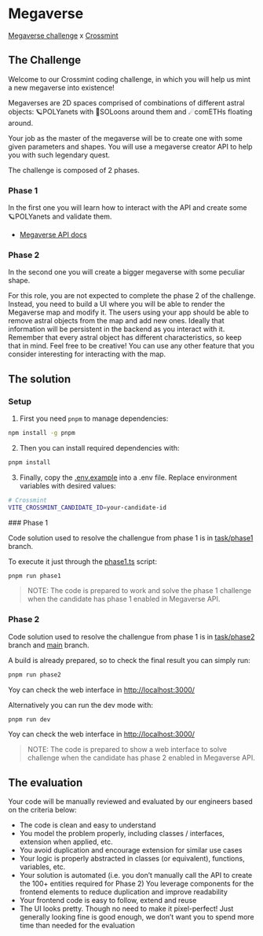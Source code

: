 # Megaverse

[Megaverse challenge](https://challenge.crossmint.io/) x [Crossmint](https://www.crossmint.com/)

## The Challenge

Welcome to our Crossmint coding challenge, in which you will help us mint a new megaverse into existence!

Megaverses are 2D spaces comprised of combinations of different astral objects: 🪐POLYanets with 🌙SOLoons around them and ☄comETHs floating around.

Your job as the master of the megaverse will be to create one with some given parameters and shapes. You will use a megaverse creator API to help you with such legendary quest.

The challenge is composed of 2 phases.

### Phase 1

 In the first one you will learn how to interact with the API and create some 🪐POLYanets and validate them. 

 - [Megaverse API docs](https://challenge.crossmint.io/documentation)

### Phase 2

In the second one you will create a bigger megaverse with some peculiar shape.

For this role, you are not expected to complete the phase 2 of the challenge. Instead, you need to build a UI where you will be able to render the Megaverse map and modify it. The users using your app should be able to remove astral objects from the map and add new ones. Ideally that information will be persistent in the backend as you interact with it. Remember that every astral object has different characteristics, so keep that in mind. Feel free to be creative! You can use any other feature that you consider interesting for interacting with the map.

## The solution

### Setup

1. First you need `pnpm` to manage dependencies:

```sh
npm install -g pnpm
```

2. Then you can install required dependencies with:

```sh
pnpm install
```

3. Finally, copy the [.env.example](.env.example) into a .env file. Replace environment variables with desired values:

```sh
# Crossmint
VITE_CROSSMINT_CANDIDATE_ID=your-candidate-id
```


### Phase 1

Code solution used to resolve the challengue from phase 1 is in [task/phase1](https://github.com/junqueror/megaverse/tree/task/phase1) branch.

To execute it just through the [phase1.ts](./src/phase1.ts) script:

```sh
pnpm run phase1
```

> NOTE: The code is prepared to work and solve the phase 1 challenge when the candidate has phase 1 enabled in Megaverse API.

### Phase 2

Code solution used to resolve the challengue from phase 1 is in [task/phase2](https://github.com/junqueror/megaverse/tree/task/phase2) branch and [main](https://github.com/junqueror/megaverse) branch.

A build is already prepared, so to check the final result you can simply run:


```sh
pnpm run phase2
```

Yoy can check the web interface in [http://localhost:3000/](http://localhost:3000/)

Alternatively you can run the dev mode with:

```sh
pnpm run dev
```

Yoy can check the web interface in [http://localhost:3000/](http://localhost:3000/)

> NOTE: The code is prepared to show a web interface to solve challenge when the candidate has phase 2 enabled in Megaverse API.

## The evaluation

Your code will be manually reviewed and evaluated by our engineers based on the criteria below:
- The code is clean and easy to understand
- You model the problem properly, including classes / interfaces, extension when applied, etc.
- You avoid duplication and encourage extension for similar use cases
- Your logic is properly abstracted in classes (or equivalent), functions, variables, etc.
- Your solution is automated (i.e. you don’t manually call the API to create the 100+ entities required for Phase 2)
You leverage components for the frontend elements to reduce duplication and improve readability
- Your frontend code is easy to follow, extend and reuse
- The UI looks pretty. Though no need to make it pixel-perfect! Just generally looking fine is good enough, we don’t want you to spend more time than needed for the evaluation